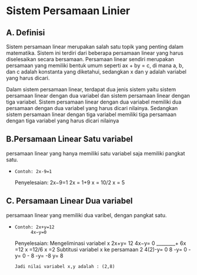 # Sistem Persamaan Linier
## A. Definisi
Sistem persamaan linear merupakan salah satu topik yang penting dalam matematika. Sistem ini terdiri dari beberapa persamaan linear yang harus diselesaikan secara bersamaan. Persamaan linear sendiri merupakan persamaan yang memiliki bentuk umum seperti ax + by = c, di mana a, b, dan c adalah konstanta yang diketahui, sedangkan x dan y adalah variabel yang harus dicari.

Dalam sistem persamaan linear, terdapat dua jenis sistem yaitu sistem persamaan linear dengan dua variabel dan sistem persamaan linear dengan tiga variabel. Sistem persamaan linear dengan dua variabel memiliki dua persamaan dengan dua variabel yang harus dicari nilainya. Sedangkan sistem persamaan linear dengan tiga variabel memiliki tiga persamaan dengan tiga variabel yang harus dicari nilainya

## B.Persamaan Linear Satu variabel
persamaan linear yang hanya memiliki satu variabel saja memiliki pangkat satu.
*     Contoh: 2x-9=1
    Penyelesaian: 2x−9=1
                    2x  = 1+9
                     x  = 10/2
                     x  = 5
## C. Persamaan Linear Dua variabel
persamaan linear yang memiliki dua varibel, dengan pangkat satu.
*     Contoh: 2x+y=12
            4x−y=0
    Penyelesaian: Mengeliminasi variabel x
                  2x+y= 12
                  4x−y= 0
                  ________+
                  6x  =12
                   x  =12/6
                   x  =2
                  Subtitusi variabel x ke persamaan 2
                  4(2)-y= 0
                  8   -y= 0
                      -y= 0 - 8
                      -y= -8
                       y= 8

      Jadi nilai variabel x,y adalah : (2,8)